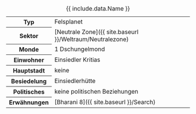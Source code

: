 <table>
    <caption>{{ include.data.Name }}</caption>
    <tbody>
        <tr><th>Typ</th><td>Felsplanet</td></tr>
        <tr><th>Sektor</th><td>[Neutrale Zone]({{ site.baseurl }}/Weltraum/Neutralezone)</td></tr>
        <tr><th>Monde</th><td>1 Dschungelmond</td></tr>
        <tr><th>Einwohner</th><td>Einsiedler Kritias</td></tr>
        <tr><th>Hauptstadt</th><td>keine</td></tr>
        <tr><th>Besiedelung</th><td>Einsiedlerhütte</td></tr>
        <tr><th>Politisches</th><td>keine politischen Beziehungen</td></tr>
        <tr><th>Erwähnungen</th><td>[Bharani 8]({{ site.baseurl }}/Search)</td></tr>
    </tbody>
</table>
